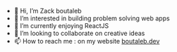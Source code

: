 - 👋 Hi, I’m Zack boutaleb
- 👀 I’m interested in building problem solving web apps
- 🌱 I’m currently enjoying ReactJS
- 💞️ I’m looking to collaborate on creative ideas
- 📫 How to reach me : on my website <a href="www.boutaleb.dev" target="_blank">boutaleb.dev</a>

<!---
ThranduilUrM0m/ThranduilUrM0m is a ✨ special ✨ repository because its `README.md` (this file) appears on your GitHub profile.
You can click the Preview link to take a look at your changes.
--->
